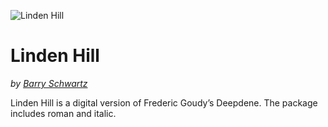 ![Linden Hill](https://github.com/theleagueof/linden-hill/raw/master/images/linden-hill-1.jpeg)

Linden Hill
========
_by [Barry Schwartz](http://www.crudfactory.com)_

Linden Hill is a digital version of Frederic Goudy’s Deepdene. The package includes roman and italic.